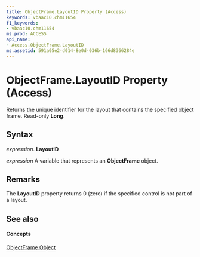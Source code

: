 ```yaml
---
title: ObjectFrame.LayoutID Property (Access)
keywords: vbaac10.chm11654
f1_keywords:
- vbaac10.chm11654
ms.prod: ACCESS
api_name:
- Access.ObjectFrame.LayoutID
ms.assetid: 591a05e2-d014-8e0d-036b-166d8366284e
---
```



# ObjectFrame.LayoutID Property (Access)

Returns the unique identifier for the layout that contains the specified object frame. Read-only  **Long**.


## Syntax

 _expression_. **LayoutID**

 _expression_ A variable that represents an **ObjectFrame** object.


## Remarks

The  **LayoutID** property returns 0 (zero) if the specified control is not part of a layout.


## See also


#### Concepts


[ObjectFrame Object](objectframe-object-access.md)

